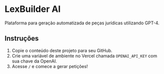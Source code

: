 # LexBuilder AI

Plataforma para geração automatizada de peças jurídicas utilizando GPT-4.

## Instruções

1. Copie o conteúdo deste projeto para seu GitHub.
2. Crie uma variável de ambiente no Vercel chamada `OPENAI_API_KEY` com sua chave da OpenAI.
3. Acesse `/` e comece a gerar petições!
